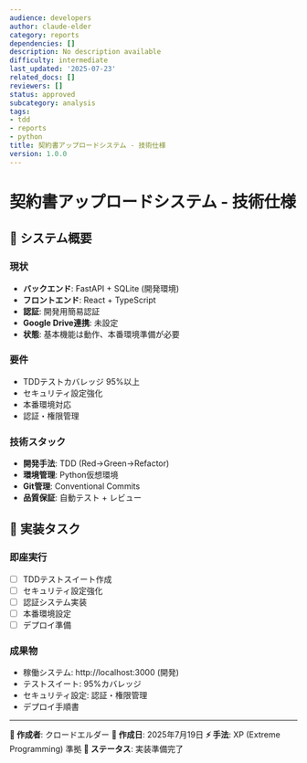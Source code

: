 ```yaml
---
audience: developers
author: claude-elder
category: reports
dependencies: []
description: No description available
difficulty: intermediate
last_updated: '2025-07-23'
related_docs: []
reviewers: []
status: approved
subcategory: analysis
tags:
- tdd
- reports
- python
title: 契約書アップロードシステム - 技術仕様
version: 1.0.0
---
```


# 契約書アップロードシステム - 技術仕様

## 🎯 システム概要

### 現状
- **バックエンド**: FastAPI + SQLite (開発環境)
- **フロントエンド**: React + TypeScript  
- **認証**: 開発用簡易認証
- **Google Drive連携**: 未設定
- **状態**: 基本機能は動作、本番環境準備が必要

### 要件
- TDDテストカバレッジ 95%以上
- セキュリティ設定強化
- 本番環境対応
- 認証・権限管理

### 技術スタック
- **開発手法**: TDD (Red→Green→Refactor)
- **環境管理**: Python仮想環境
- **Git管理**: Conventional Commits
- **品質保証**: 自動テスト + レビュー

## 🔧 実装タスク

### 即座実行
- [ ] TDDテストスイート作成
- [ ] セキュリティ設定強化  
- [ ] 認証システム実装
- [ ] 本番環境設定
- [ ] デプロイ準備

### 成果物
- 稼働システム: http://localhost:3000 (開発)
- テストスイート: 95%カバレッジ
- セキュリティ設定: 認証・権限管理
- デプロイ手順書

---

**📝 作成者**: クロードエルダー
**📅 作成日**: 2025年7月19日
**⚡ 手法**: XP (Extreme Programming) 準拠
**🔄 ステータス**: 実装準備完了
